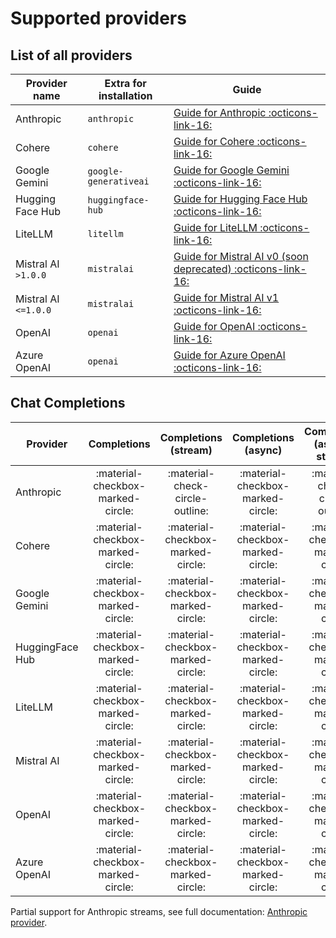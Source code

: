 # Supported providers

## List of all providers

| Provider name       | Extra for installation | Guide                                                                                            | 
|---------------------|------------------------|--------------------------------------------------------------------------------------------------| 
| Anthropic           | `anthropic`            | [Guide for Anthropic :octicons-link-16:](providers/anthropic.md)                                 |
| Cohere              | `cohere`               | [Guide for Cohere :octicons-link-16:](providers/cohere.md)                                       |
| Google Gemini       | `google-generativeai`  | [Guide for Google Gemini :octicons-link-16:](providers/google.md)                                |
| Hugging Face Hub    | `huggingface-hub`      | [Guide for Hugging Face Hub :octicons-link-16:](providers/huggingface_hub.md)                    |
| LiteLLM             | `litellm`              | [Guide for LiteLLM :octicons-link-16:](providers/litellm.md)                                     |
| Mistral AI `>1.0.0` | `mistralai`            | [Guide for Mistral AI v0 (soon deprecated) :octicons-link-16:](providers/mistralai_v0.md)                                |
| Mistral AI `<=1.0.0`| `mistralai`            | [Guide for Mistral AI v1 :octicons-link-16:](providers/mistralai_v1.md)                                |
| OpenAI              | `openai`               | [Guide for OpenAI :octicons-link-16:](providers/openai.md)                                       |
| Azure OpenAI        | `openai`               | [Guide for Azure OpenAI :octicons-link-16:](providers/openai.md#compatibility-with-azure-openai) |


## Chat Completions

| Provider        |            Completions             |       Completions (stream)        |        Completions (async)        |   Completions (async + stream)    |
|-----------------|:----------------------------------:|:---------------------------------:|:---------------------------------:|:---------------------------------:|
| Anthropic       | :material-checkbox-marked-circle:  |  :material-check-circle-outline:  | :material-checkbox-marked-circle: |  :material-check-circle-outline:  |
| Cohere          | :material-checkbox-marked-circle:  | :material-checkbox-marked-circle: | :material-checkbox-marked-circle: | :material-checkbox-marked-circle: |
| Google Gemini   | :material-checkbox-marked-circle:  | :material-checkbox-marked-circle: | :material-checkbox-marked-circle: | :material-checkbox-marked-circle: |
| HuggingFace Hub | :material-checkbox-marked-circle:  | :material-checkbox-marked-circle: | :material-checkbox-marked-circle: | :material-checkbox-marked-circle: |
| LiteLLM         | :material-checkbox-marked-circle:  | :material-checkbox-marked-circle: | :material-checkbox-marked-circle: | :material-checkbox-marked-circle: |
| Mistral AI      | :material-checkbox-marked-circle:  | :material-checkbox-marked-circle: | :material-checkbox-marked-circle: | :material-checkbox-marked-circle: |
| OpenAI          | :material-checkbox-marked-circle:  | :material-checkbox-marked-circle: | :material-checkbox-marked-circle: | :material-checkbox-marked-circle: |
| Azure OpenAI    | :material-checkbox-marked-circle:  | :material-checkbox-marked-circle: | :material-checkbox-marked-circle: | :material-checkbox-marked-circle: |

Partial support for Anthropic streams, see full documentation: [Anthropic provider](providers/anthropic.md).
